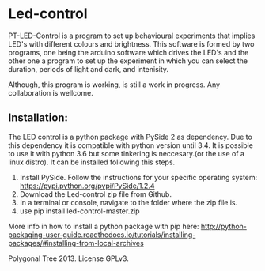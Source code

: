 # Led-control

PT-LED-Control is a program to set up behavioural experiments that implies LED's with different colours and brightness.
This software is formed by two programs, one being the arduino software which drives the LED's and the other one 
a program to set up the experiment in which you can select the duration, periods of light and dark, and intenisity.

Although, this program is working, is still a work in progress. 
Any collaboration is wellcome.

## Installation:

The LED control is a python package with PySide 2 as dependency. Due to this dependency it is compatible with python version until 3.4. It is possible to use it with python 3.6 but some tinkering is neccesary.(or the use of a linux distro).
It can be installed following this steps.
1. Install PySide. Follow the instructions for your specific operating system: https://pypi.python.org/pypi/PySide/1.2.4
1. Download the Led-control zip file from Github.
2. In a terminal or console, navigate to the folder where the zip file is.
3. use pip install led-control-master.zip

More info in how to install a python package with pip here: http://python-packaging-user-guide.readthedocs.io/tutorials/installing-packages/#installing-from-local-archives


Polygonal Tree 2013. License GPLv3.

